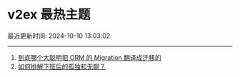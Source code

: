 # v2ex 最热主题

最近更新时间: 2024-10-10 13:03:02

--- 
1. [到底哪个大聪明把 ORM 的 Migration 翻译成迁移的](https://www.v2ex.com/t/1078741) 
2. [如何排解下班后的孤独和无聊？](https://www.v2ex.com/t/1078747) 
